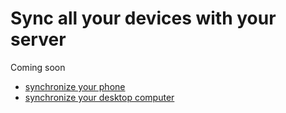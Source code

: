 # Sync all your devices with your server

Coming soon

 - [synchronize your phone](phone.md)
 - [synchronize your desktop computer](desktop.md)
